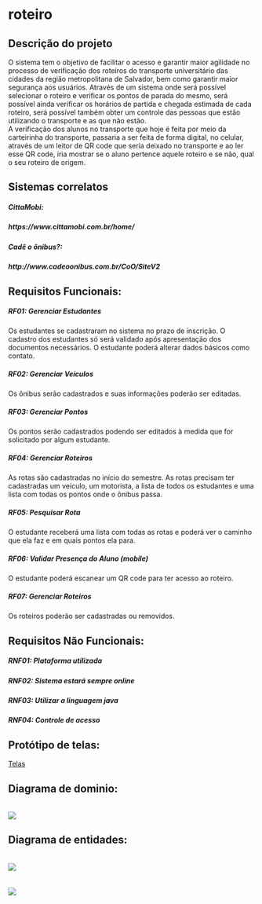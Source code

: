 # roteiro

<h2>Descrição do projeto</h2>
  O sistema tem o objetivo de facilitar o acesso e garantir maior agilidade no processo de verificação dos roteiros do transporte universitário das cidades da região metropolitana de Salvador, bem como garantir maior segurança aos usuários. Através de um sistema onde será possível selecionar o roteiro e verificar os pontos de parada do mesmo, será possível ainda verificar os horários de partida e chegada estimada de cada roteiro, será possível também obter um controle das pessoas que estão utilizando o transporte e as que não estão.   <br>A verificação dos alunos no transporte que hoje é feita por meio da carteirinha do transporte, passaria a ser feita de forma digital, no celular, através de um leitor de QR code que seria deixado no transporte e ao ler esse QR code, iria mostrar se o aluno pertence aquele roteiro e se não, qual o seu roteiro de origem.
  
<h2>Sistemas correlatos</h2>
  <h5>CittaMobi:<h5/>
  https://www.cittamobi.com.br/home/
  <h5>Cadê o ônibus?:<h5/>
  http://www.cadeoonibus.com.br/CoO/SiteV2

<h2>Requisitos Funcionais:</h2>
<h5>RF01: Gerenciar Estudantes</h5>
  Os estudantes se cadastraram no sistema no prazo de inscrição. O cadastro dos estudantes só será validado após apresentação dos documentos necessários. O estudante poderá alterar dados básicos como contato. 
<h5>RF02: Gerenciar Veículos</h5>
Os ônibus serão cadastrados e suas informações poderão ser editadas.
<h5>RF03: Gerenciar Pontos</h5> 
  Os pontos serão cadastrados podendo ser editados à medida que for solicitado por algum estudante.
<h5>RF04: Gerenciar Roteiros</h5>
  As rotas são cadastradas no início do semestre. As rotas precisam ter cadastradas um veículo, um motorista, a lista de todos os estudantes e uma lista com todas os pontos onde o ônibus passa.
<h5>RF05: Pesquisar Rota</h5>
  O estudante receberá uma lista com todas as rotas e poderá ver o caminho que ela faz e em quais pontos ela para.
<h5>RF06: Validar Presença do Aluno (mobile)</h5>
  O estudante poderá escanear um QR code para ter acesso ao roteiro.
<h5>RF07: Gerenciar Roteiros</h5>
  Os roteiros poderão ser cadastradas ou removidos. 
<h2>Requisitos Não Funcionais:</h2>
<h5>RNF01: Plataforma utilizada</h5>
<h5>RNF02: Sistema estará sempre online</h5>
<h5>RNF03: Utilizar a linguagem java</h5>
<h5>RNF04: Controle de acesso</h5>
  
<h2>Protótipo de telas:</h2>

<a href="https://drive.google.com/drive/folders/1jEi6fiIKuuxIkMrgeHrf7WMO5NQ8xK-u?usp=sharing">Telas</a>
</br>
<h2>Diagrama de dominio:</h2><br>
<img src="ProjetoRoteiro/src/main/resources/imagens/diagramaclasses.png">

<h2>Diagrama de entidades:</h2><br>
<img src="ProjetoRoteiro/src/main/resources/imagens/diagramarelacionamento.png">
</br>
</br>
</br>
<img src="ProjetoRoteiro/src/main/resources/imagens/diagramaentidade.png">
